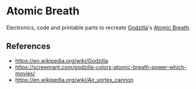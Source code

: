 # Atomic Breath

Electronics, code and printable parts to recreate [Godzilla](https://en.wikipedia.org/wiki/Godzilla)'s [Atomic Breath](https://en.wikipedia.org/wiki/Godzilla#Abilities).

## References
* https://en.wikipedia.org/wiki/Godzilla
* https://screenrant.com/godzilla-colors-atomic-breath-power-which-movies/
* https://en.wikipedia.org/wiki/Air_vortex_cannon
